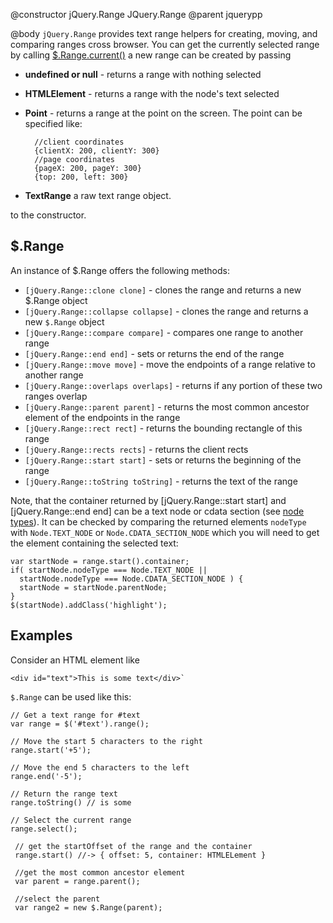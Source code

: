 @constructor jQuery.Range JQuery.Range
@parent jquerypp

@body
`jQuery.Range` provides text range helpers for creating, moving, and comparing ranges cross browser. You can get the currently selected range by calling [$.Range.current()](jQuery.Range.static.current) a new range can be created by passing

- __undefined or null__ - returns a range with nothing selected
- __HTMLElement__ - returns a range with the node's text selected
- __Point__ - returns a range at the point on the screen.  The point can be specified like:

        //client coordinates
        {clientX: 200, clientY: 300}
        //page coordinates
        {pageX: 200, pageY: 300}
        {top: 200, left: 300}

- __TextRange__ a raw text range object.

to the constructor.

## $.Range

An instance of $.Range offers the following methods:

* `[jQuery.Range::clone clone]` - clones the range and returns a new $.Range object
* `[jQuery.Range::collapse collapse]` - clones the range and returns a new `$.Range` object
* `[jQuery.Range::compare compare]` - compares one range to another range
* `[jQuery.Range::end end]` - sets or returns the end of the range
* `[jQuery.Range::move move]` - move the endpoints of a range relative to another range
* `[jQuery.Range::overlaps overlaps]` - returns if any portion of these two ranges overlap
* `[jQuery.Range::parent parent]` - returns the most common ancestor element of the endpoints in the range
* `[jQuery.Range::rect rect]` - returns the bounding rectangle of this range
* `[jQuery.Range::rects rects]` - returns the client rects
* `[jQuery.Range::start start]` - sets or returns the beginning of the range
* `[jQuery.Range::toString toString]` - returns the text of the range

Note, that the container returned by [jQuery.Range::start start] and [jQuery.Range::end end] can be a text node or cdata section (see [node types](https://developer.mozilla.org/en/nodeType)). It can be checked by comparing the returned elements `nodeType` with `Node.TEXT_NODE` or `Node.CDATA_SECTION_NODE` which you will need to get the element containing the selected text:

    var startNode = range.start().container;
    if( startNode.nodeType === Node.TEXT_NODE ||
      startNode.nodeType === Node.CDATA_SECTION_NODE ) {
      startNode = startNode.parentNode;
    }
    $(startNode).addClass('highlight');

## Examples

Consider an HTML element like

    <div id="text">This is some text</div>`

`$.Range` can be used like this:

    // Get a text range for #text
    var range = $('#text').range();

    // Move the start 5 characters to the right
    range.start('+5');

    // Move the end 5 characters to the left
    range.end('-5');

    // Return the range text
    range.toString() // is some

    // Select the current range
    range.select();

     // get the startOffset of the range and the container
     range.start() //-> { offset: 5, container: HTMLELement }

     //get the most common ancestor element
     var parent = range.parent();

     //select the parent
     var range2 = new $.Range(parent);

